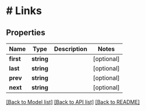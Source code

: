 # # Links

## Properties

Name | Type | Description | Notes
------------ | ------------- | ------------- | -------------
**first** | **string** |  | [optional]
**last** | **string** |  | [optional]
**prev** | **string** |  | [optional]
**next** | **string** |  | [optional]

[[Back to Model list]](../../README.md#models) [[Back to API list]](../../README.md#endpoints) [[Back to README]](../../README.md)
